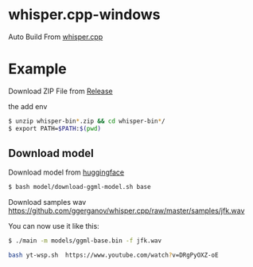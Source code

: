 # whisper.cpp-windows

Auto Build From [whisper.cpp](https://github.com/ggerganov/whisper.cpp)


# Example
Download ZIP File from [Release](https://github.com/hewenyu/whisper.cpp-windows/releases) 

the add env
```bash
$ unzip whisper-bin*.zip && cd whisper-bin*/
$ export PATH=$PATH:$(pwd)
```

## Download model
Download model from [huggingface](https://huggingface.co/ggerganov/whisper.cpp) 

```bash
$ bash model/download-ggml-model.sh base
```

Download samples wav https://github.com/ggerganov/whisper.cpp/raw/master/samples/jfk.wav


You can now use it like this:
```bash
$ ./main -m models/ggml-base.bin -f jfk.wav
```

```bash
bash yt-wsp.sh  https://www.youtube.com/watch?v=DRgPyOXZ-oE
```
